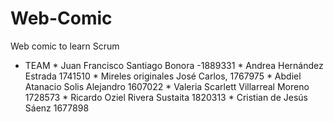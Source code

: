 # Web-Comic
Web comic to learn Scrum

* TEAM 
              * Juan Francisco Santiago Bonora -1889331
              * Andrea Hernández Estrada 1741510
              * Mireles originales José Carlos, 1767975
              * Abdiel Atanacio Solis Alejandro 1607022
              * Valeria Scarlett Villarreal Moreno 1728573
              * Ricardo Oziel Rivera Sustaita 1820313
              * Cristian de Jesús Sáenz 1677898
